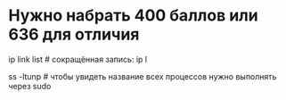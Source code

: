 # Нужно набрать 400 баллов или 636 для отличия

<!-- Посмотреть список интерфейсов в Linux -->

ip link list # сокращённая запись: ip l

<!-- Посмотреть список открытых портов в linux можно следующей командой: -->

ss -ltunp # чтобы увидеть название всех процессов нужно выполнять через sudo
